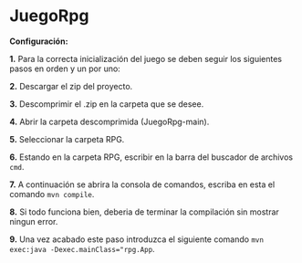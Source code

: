 # JuegoRpg

**Configuración:**

**1.** Para la correcta inicialización del juego se deben seguir los siguientes pasos en orden y un por uno:

**2.** Descargar el zip del proyecto.

**3.** Descomprimir el .zip en la carpeta que se desee.

**4.** Abrir la carpeta descomprimida (JuegoRpg-main).

**5.** Seleccionar la carpeta RPG.

**6.** Estando en la carpeta RPG, escribir en la barra del buscador de archivos ```cmd```.

**7.** A continuación se abrira la consola de comandos, escriba en esta el comando ```mvn compile```.

**8.** Si todo funciona bien, deberia de terminar la compilación sin mostrar ningun error.

**9.** Una vez acabado este paso introduzca el siguiente comando ```mvn exec:java -Dexec.mainClass="rpg.App```.
